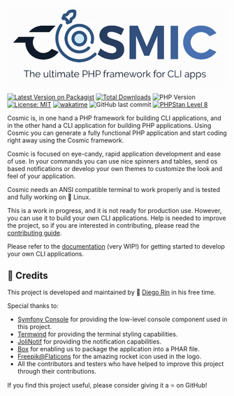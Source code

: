 ![](./assets/logo-portrait.png)

[![Latest Version on Packagist](https://img.shields.io/packagist/v/diego-ninja/cosmic.svg?style=flat&color=blue)](https://packagist.org/packages/diego-ninja/cosmic)
[![Total Downloads](https://img.shields.io/packagist/dt/diego-ninja/cosmic.svg?style=flat&color=blue)](https://packagist.org/packages/diego-ninja/cosmic)
![PHP Version](https://img.shields.io/packagist/php-v/diego-ninja/cosmic.svg?style=flat&color=blue)
[![License: MIT](https://img.shields.io/badge/License-MIT-blue.svg)](https://opensource.org/licenses/MIT)
[![wakatime](https://wakatime.com/badge/user/bd65f055-c9f3-4f73-92aa-3c9810f70cc3/project/018c0d4c-5525-4929-a0c3-da68ddd3448f.svg)](https://wakatime.com/badge/user/bd65f055-c9f3-4f73-92aa-3c9810f70cc3/project/018c0d4c-5525-4929-a0c3-da68ddd3448f)
![GitHub last commit](https://img.shields.io/github/last-commit/diego-ninja/cosmic?color=blue)
[![PHPStan Level 8](https://img.shields.io/badge/PHPStan-level%208-blue.svg)](https://github.com/diego-ninja/cosmic/blob/main/.github/workflows/static-code-analysis.yml)

Cosmic is, in one hand a PHP framework for building CLI applications, and in the other hand a CLI application for building PHP applications. Using Cosmic you can
generate a fully functional PHP application and start coding right away using the Cosmic framework. 

Cosmic is focused on eye-candy, rapid application development and ease of use. In your commands you can use nice spinners and tables, send os based notifications or develop your own themes to customize the look and feel of your application. 

Cosmic needs an ANSI compatible terminal to work properly and is tested and fully working on 🐧 Linux.

This is a work in progress, and it is not ready for production use. However, you can use it to build your own CLI applications. Help is needed to improve the project, so if you are interested in contributing, please read the [contributing guide](./docs/contributing.md).

Please refer to the [documentation](https://github.com/diego-ninja/cosmic-docs) (very WIP!) for getting started to develop your own CLI applications.

## 🙏 Credits

This project is developed and maintained by 🥷 [Diego Rin](https://diego.ninja) in his free time. 

Special thanks to:

- [Symfony Console](https://symfony.com/doc/current/components/console.html) for providing the low-level console component used in this project.
- [Termwind](https://github.com/nunomaduro/termwind) for providing the terminal styling capabilities.
- [JoliNotif](https://github.com/jolicode/JoliNotif) for providing the notification capabilities.
- [Box](https://box-project.github.io/box/) for enabling us to package the application into a PHAR file.
- [Freepik@Flaticons](https://www.flaticon.es/iconos-gratis/cohete) for the amazing rocket icon used in the logo.
- All the contributors and testers who have helped to improve this project through their contributions.

If you find this project useful, please consider giving it a ⭐ on GitHub!
